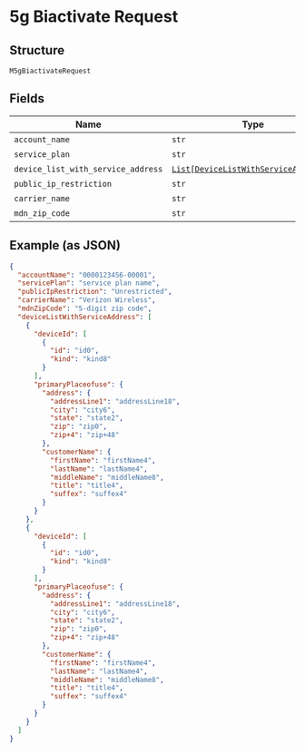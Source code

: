 
# 5g Biactivate Request

## Structure

`M5gBiactivateRequest`

## Fields

| Name | Type | Tags | Description |
|  --- | --- | --- | --- |
| `account_name` | `str` | Optional | - |
| `service_plan` | `str` | Optional | - |
| `device_list_with_service_address` | [`List[DeviceListWithServiceAddress1]`](../../doc/models/device-list-with-service-address-1.md) | Optional | - |
| `public_ip_restriction` | `str` | Optional | - |
| `carrier_name` | `str` | Optional | - |
| `mdn_zip_code` | `str` | Optional | - |

## Example (as JSON)

```json
{
  "accountName": "0000123456-00001",
  "servicePlan": "service plan name",
  "publicIpRestriction": "Unrestricted",
  "carrierName": "Verizon Wireless",
  "mdnZipCode": "5-digit zip code",
  "deviceListWithServiceAddress": [
    {
      "deviceId": [
        {
          "id": "id0",
          "kind": "kind8"
        }
      ],
      "primaryPlaceofuse": {
        "address": {
          "addressLine1": "addressLine18",
          "city": "city6",
          "state": "state2",
          "zip": "zip0",
          "zip+4": "zip+48"
        },
        "customerName": {
          "firstName": "firstName4",
          "lastName": "lastName4",
          "middleName": "middleName8",
          "title": "title4",
          "suffex": "suffex4"
        }
      }
    },
    {
      "deviceId": [
        {
          "id": "id0",
          "kind": "kind8"
        }
      ],
      "primaryPlaceofuse": {
        "address": {
          "addressLine1": "addressLine18",
          "city": "city6",
          "state": "state2",
          "zip": "zip0",
          "zip+4": "zip+48"
        },
        "customerName": {
          "firstName": "firstName4",
          "lastName": "lastName4",
          "middleName": "middleName8",
          "title": "title4",
          "suffex": "suffex4"
        }
      }
    }
  ]
}
```


